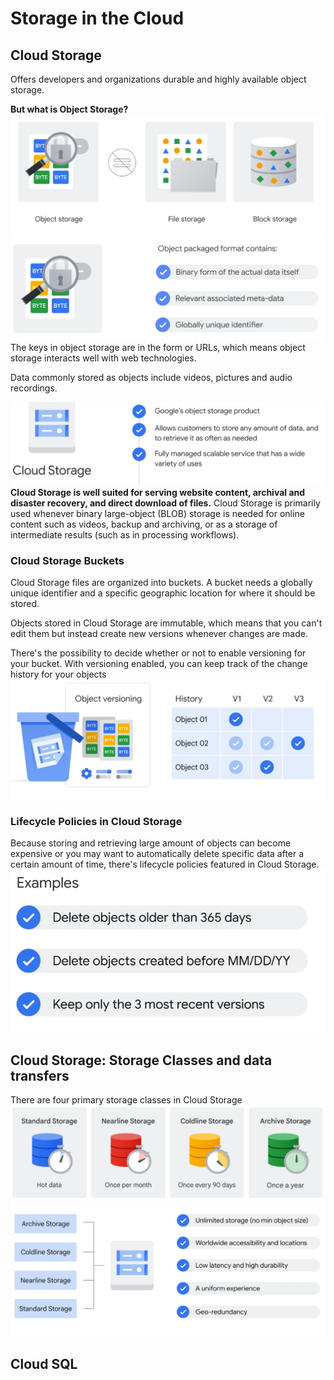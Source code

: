 # Storage in the Cloud
## Cloud Storage
Offers developers and organizations durable and highly available object storage.

**But what is Object Storage?**
![Alt text](image-10.png)
![Alt text](image-11.png)
The keys in object storage are in the form or URLs, which means object storage interacts well with web technologies.

Data commonly stored as objects include videos, pictures and audio recordings.

![Alt text](image-12.png)
**Cloud Storage is well suited for serving website content, archival and disaster recovery, and direct download of files.**
Cloud Storage is primarily used whenever binary large-object (BLOB) storage is needed for online content such as videos, backup and archiving, or as a storage of intermediate results (such as in processing workflows).

### Cloud Storage Buckets
Cloud Storage files are organized into buckets.
A bucket needs a globally unique identifier and a specific geographic location for where it should be stored.

Objects stored in Cloud Storage are immutable, which means that you can't edit them but instead create new versions whenever changes are made.

There's the possibility to decide whether or not to enable versioning for your bucket. With versioning enabled, you can keep track of the change history for your objects
![Alt text](image-13.png)

### Lifecycle Policies in Cloud Storage
Because storing and retrieving large amount of objects can become expensive or you may want to automatically delete specific data after a certain amount of time, there's lifecycle policies featured in Cloud Storage.
![Alt text](image-14.png)

## Cloud Storage: Storage Classes and data transfers
There are four primary storage classes in Cloud Storage
![Alt text](image-15.png)
![Alt text](image-16.png)

## Cloud SQL  
